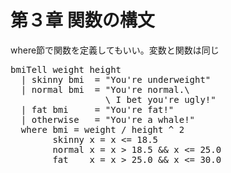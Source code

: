 第３章 関数の構文
================

where節で関数を定義してもいい。変数と関数は同じ

<pre class="brush: hs">
bmiTell weight height
  | skinny bmi  = "You're underweight"
  | normal bmi  = "You're normal.\
                  \ I bet you're ugly!"
  | fat bmi     = "You're fat!"
  | otherwise   = "You're a whale!"
  where bmi = weight / height ^ 2
        skinny x = x <= 18.5
        normal x = x > 18.5 && x <= 25.0
        fat    x = x > 25.0 && x <= 30.0
</pre>